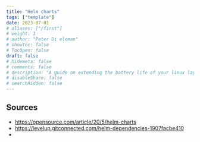 ```yaml
---
title: "Helm charts"
tags: ["template"]
date: 2023-07-01
# aliases: ["/first"]
# weight: 1
# author: "Peter Di eleman"
# showToc: false
# TocOpen: false
draft: false
# hidemeta: false
# comments: false
# description: "A guide on extending the battery life of your linux laptop"
# disableShare: false
# searchHidden: false
---
```


## Sources

- <https://opensource.com/article/20/5/helm-charts>
- <https://levelup.gitconnected.com/helm-dependencies-1907facbe410>
-
